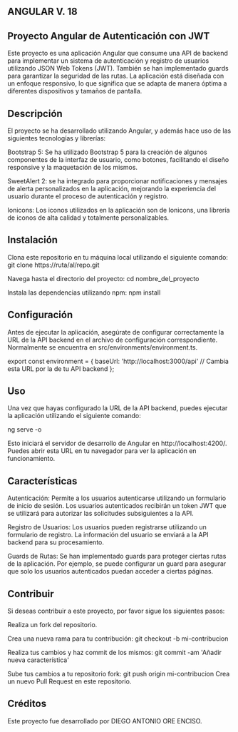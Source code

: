 ## ANGULAR V. 18
## Proyecto Angular de Autenticación con JWT
Este proyecto es una aplicación Angular que consume una API de backend para implementar un sistema de autenticación y registro de usuarios utilizando JSON Web Tokens (JWT). También se han implementado guards para garantizar la seguridad de las rutas. La aplicación está diseñada con un enfoque responsivo, lo que significa que se adapta de manera óptima a diferentes dispositivos y tamaños de pantalla.

## Descripción
El proyecto se ha desarrollado utilizando Angular, y además hace uso de las siguientes tecnologías y librerías:

Bootstrap 5: Se ha utilizado Bootstrap 5 para la creación de algunos componentes de la interfaz de usuario, como botones, facilitando el diseño responsive y la maquetación de los mismos.

SweetAlert 2: se ha integrado para proporcionar notificaciones y mensajes de alerta personalizados en la aplicación, mejorando la experiencia del usuario durante el proceso de autenticación y registro.

Ionicons: Los iconos utilizados en la aplicación son de Ionicons, una librería de iconos de alta calidad y totalmente personalizables.

## Instalación
Clona este repositorio en tu máquina local utilizando el siguiente comando:
git clone https://ruta/al/repo.git

Navega hasta el directorio del proyecto:
cd nombre_del_proyecto

Instala las dependencias utilizando npm:
npm install

## Configuración
Antes de ejecutar la aplicación, asegúrate de configurar correctamente la URL de la API backend en el archivo de configuración correspondiente. Normalmente se encuentra en src/environments/environment.ts.

export const environment = {
  baseUrl: 'http://localhost:3000/api' // Cambia esta URL por la de tu API backend
};

## Uso
Una vez que hayas configurado la URL de la API backend, puedes ejecutar la aplicación utilizando el siguiente comando:

ng serve -o

Esto iniciará el servidor de desarrollo de Angular en http://localhost:4200/. Puedes abrir esta URL en tu navegador para ver la aplicación en funcionamiento.

## Características
Autenticación: Permite a los usuarios autenticarse utilizando un formulario de inicio de sesión. Los usuarios autenticados recibirán un token JWT que se utilizará para autorizar las solicitudes subsiguientes a la API.

Registro de Usuarios: Los usuarios pueden registrarse utilizando un formulario de registro. La información del usuario se enviará a la API backend para su procesamiento.

Guards de Rutas: Se han implementado guards para proteger ciertas rutas de la aplicación. Por ejemplo, se puede configurar un guard para asegurar que solo los usuarios autenticados puedan acceder a ciertas páginas.

## Contribuir
Si deseas contribuir a este proyecto, por favor sigue los siguientes pasos:

Realiza un fork del repositorio.

Crea una nueva rama para tu contribución: 
git checkout -b mi-contribucion

Realiza tus cambios y haz commit de los mismos: 
git commit -am 'Añadir nueva característica'

Sube tus cambios a tu repositorio fork:
git push origin mi-contribucion
Crea un nuevo Pull Request en este repositorio.

## Créditos
Este proyecto fue desarrollado por DIEGO ANTONIO ORE ENCISO.



